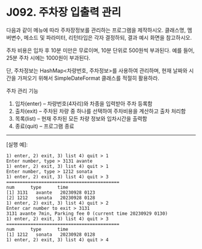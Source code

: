 # J092. 주차장 입출력 관리
다음과 같이 메뉴에 따라 주차장정보를 관리하는 프로그램을 제작하시오.
클래스명, 멤버변수, 메소드 및 파라미터, 리턴타입은 각자 결정하되, 결과 예시 화면을 참고하시오.

주차 비용은 입차 후 10분 미만은 무료이며, 10분 단위로 500원씩 부과된다. 예를 들어, 25분 주차 시에는 1000원이 부과된다.

단, 주차정보는 HashMap<차량번호, 주차정보>를 사용하여 관리하며, 현재 날짜와 시간을 가져오기 위해서 SimpleDateFormat 클래스를 적절히 활용하라.

주차 관리 기능
1) 입차(enter) – 차량번호(4자리)와 차종을 입력받아 주차 등록함
2) 출차(exit) – 주차된 차량 중 하나를 선택하여 주차비용을 계산하고 출차 처리함
3) 목록(list) – 현재 주차된 모든 차량 정보와 입차시간을 출력함
4) 종료(quit) – 프로그램 종료

---

[실행 예]:
```
1) enter, 2) exit, 3) list 4) quit > 1  
Enter number, type > 3131 avante  
1) enter, 2) exit, 3) list 4) quit > 1  
Enter number, type > 1212 sonata  
1) enter, 2) exit, 3) list 4) quit > 3  
==========================================  
num      type      time  
[1] 3131   avante   20230928 0123  
[2] 1212   sonata   20230928 0128  
1) enter, 2) exit, 3) list 4) quit > 2  
Enter car number to exit > 3131  
3131 avante 7min, Parking fee 0 (current time 20230929 0130)  
1) enter, 2) exit, 3) list 4) quit > 3  
==========================================  
num      type      time  
[1] 1212   sonata   20230928 0128  
1) enter, 2) exit, 3) list 4) quit > 4  
```